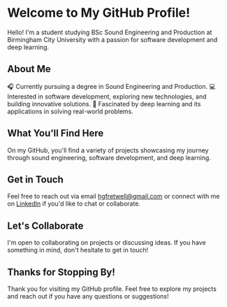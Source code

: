 # Welcome to My GitHub Profile!

Hello! I'm a student studying BSc Sound Engineering and Production at Birmingham City University with a passion for software development and deep learning.

## About Me

🎧 Currently pursuing a degree in Sound Engineering and Production.
💻 Interested in software development, exploring new technologies, and building innovative solutions.
🧠 Fascinated by deep learning and its applications in solving real-world problems.

## What You'll Find Here

On my GitHub, you'll find a variety of projects showcasing my journey through sound engineering, software development, and deep learning.

## Get in Touch

Feel free to reach out via email [hgfretwell\@gmail.com](mailto:hgfretwell@gmail.com?subject=Hey) or connect with me on [LinkedIn](https://www.linkedin.com/in/harveyfretwell/) if you'd like to chat or collaborate.

## Let's Collaborate

I'm open to collaborating on projects or discussing ideas. If you have something in mind, don't hesitate to get in touch!

## Thanks for Stopping By!

Thank you for visiting my GitHub profile. Feel free to explore my projects and reach out if you have any questions or suggestions!
